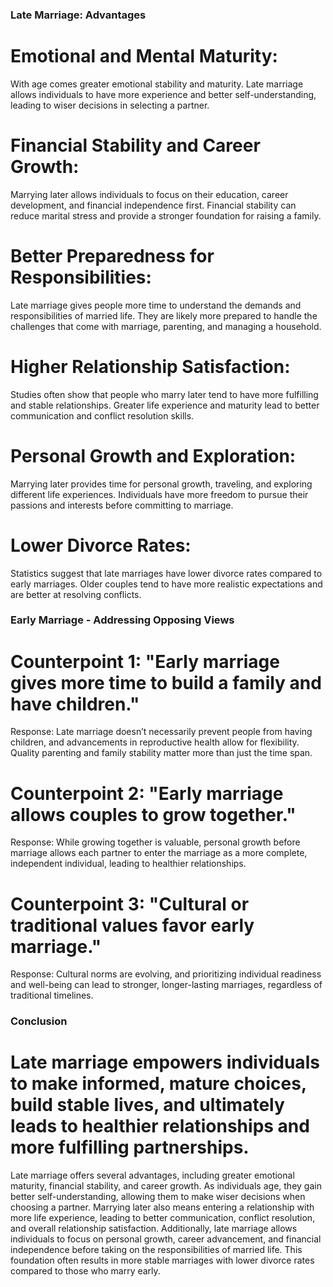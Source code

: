 ### Late Marriage: Advantages
# Emotional and Mental Maturity:
With age comes greater emotional stability and maturity. Late marriage allows individuals to have more experience and better self-understanding, leading to wiser decisions in selecting a partner.

# Financial Stability and Career Growth:
Marrying later allows individuals to focus on their education, career development, and financial independence first. Financial stability can reduce marital stress and provide a stronger foundation for raising a family.

# Better Preparedness for Responsibilities:
Late marriage gives people more time to understand the demands and responsibilities of married life. They are likely more prepared to handle the challenges that come with marriage, parenting, and managing a household.

# Higher Relationship Satisfaction:
Studies often show that people who marry later tend to have more fulfilling and stable relationships. Greater life experience and maturity lead to better communication and conflict resolution skills.

# Personal Growth and Exploration:
Marrying later provides time for personal growth, traveling, and exploring different life experiences. Individuals have more freedom to pursue their passions and interests before committing to marriage.

# Lower Divorce Rates:
Statistics suggest that late marriages have lower divorce rates compared to early marriages. Older couples tend to have more realistic expectations and are better at resolving conflicts.

### Early Marriage - Addressing Opposing Views

# Counterpoint 1: "Early marriage gives more time to build a family and have children."
Response: Late marriage doesn’t necessarily prevent people from having children, and advancements in reproductive health allow for flexibility. Quality parenting and family stability matter more than just the time span.

# Counterpoint 2: "Early marriage allows couples to grow together."
Response: While growing together is valuable, personal growth before marriage allows each partner to enter the marriage as a more complete, independent individual, leading to healthier relationships.

# Counterpoint 3: "Cultural or traditional values favor early marriage."
Response: Cultural norms are evolving, and prioritizing individual readiness and well-being can lead to stronger, longer-lasting marriages, regardless of traditional timelines.

### Conclusion
Late marriage empowers individuals to make informed, mature choices, build stable lives, and ultimately leads to healthier relationships and more fulfilling partnerships.
=========================================================

Late marriage offers several advantages, including greater emotional maturity, financial stability, and career growth. As individuals age, they gain better self-understanding, allowing them to make wiser decisions when choosing a partner. Marrying later also means entering a relationship with more life experience, leading to better communication, conflict resolution, and overall relationship satisfaction. Additionally, late marriage allows individuals to focus on personal growth, career advancement, and financial independence before taking on the responsibilities of married life. This foundation often results in more stable marriages with lower divorce rates compared to those who marry early.